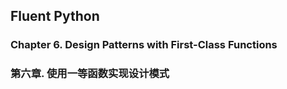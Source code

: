 ## Fluent Python ##
### Chapter 6. Design Patterns with First-Class Functions ###
### 第六章. 使用一等函数实现设计模式
